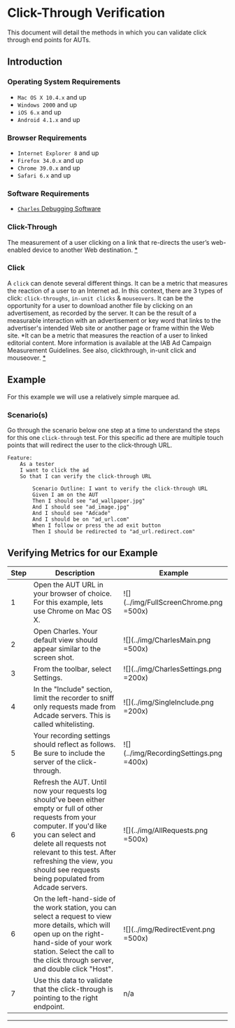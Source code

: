 # Click-Through Verification
This document will detail the methods in which you can validate click through end points for AUTs.

## Introduction
### Operating System Requirements
* `Mac OS X 10.4.x` and up
* `Windows 2000` and up
* `iOS 6.x` and up
* `Android 4.1.x`  and up

### Browser Requirements
* `Internet Explorer 8` and up
* `Firefox 34.0.x` and up
* `Chrome 39.0.x` and up
* `Safari 6.x` and up

### Software Requirements
* [`Charles` Debugging Software](http://www.charlesproxy.com/)


### Click-Through
The measurement of a user clicking on a link that re-directs the user’s web-enabled device to another Web destination. [*](http://www.iab.net/wiki/print/)

### Click
A `click` can denote several different things. It can be a metric that measures the reaction of a user to an Internet ad. In this context, there are 3 types of click: `click-throughs`, `in-unit clicks` & `mouseovers`. It can be the opportunity for a user to download another file by clicking on an advertisement, as recorded by the server. It can be the result of a measurable interaction with an advertisement or key word that links to the advertiser's intended Web site or another page or frame within the Web site. *It can be a metric that measures the reaction of a user to linked editorial content. More information is available at the IAB Ad Campaign Measurement Guidelines. See also, clickthrough, in-unit click and mouseover. [*](http://www.iab.net/wiki/print/)

## Example
For this example we will use a relatively simple marquee ad. 

### Scenario(s)
Go through the scenario below one step at a time to understand the steps for this one `click-through` test. For this specific ad there are multiple touch points that will redirect the user to the click-through URL.

	Feature:
		As a tester  
		I want to click the ad  
		So that I can verify the click-through URL  

			Scenario Outline: I want to verify the click-through URL  
			Given I am on the AUT
			Then I should see "ad_wallpaper.jpg"
			And I should see "ad_image.jpg"
			And I should see "Adcade"
			And I should be on "ad_url.com"
			When I follow or press the ad exit button
			Then I should be redirected to "ad_url.redirect.com"

## Verifying Metrics for our Example
| Step | Description | Example |
| --- | --- | --- |
| 1 | Open the AUT URL in your browser of choice. For this example, lets use Chrome on Mac OS X. | ![](../img/FullScreenChrome.png =500x) |
| 2 | Open Charles. Your default view should appear similar to the screen shot. | ![](../img/CharlesMain.png =500x) |
| 3 | From the toolbar, select Settings. | ![](../img/CharlesSettings.png =200x) |
| 4 | In the "Include" section, limit the recorder to sniff only requests made from Adcade servers. This is called whitelisting. | ![](../img/SingleInclude.png =200x) |
| 5 | Your recording settings should reflect as follows. Be sure to include the server of the click-through. | ![](../img/RecordingSettings.png =400x) |
| 6 | Refresh the AUT. Until now your requests log should've been either empty or full of other requests from your computer. If you'd like you can select and delete all requests not relevant to this test. After refreshing the view, you should see requests being populated from Adcade servers. | ![](../img/AllRequests.png =500x) |
| 6 | On the left-hand-side of the work station, you can select a request to view more details, which will open up on the right-hand-side of your work station. Select the call to the click through server, and double click "Host".  | ![](../img/RedirectEvent.png =500x) |
| 7 | Use this data to validate that the click-through is pointing to the right endpoint. | n/a |

---
